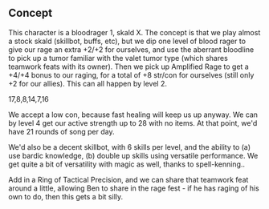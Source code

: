 ## Concept

This character is a bloodrager 1, skald X.
The concept is that we play almost a stock skald
(skillbot, buffs, etc), but we dip one level of blood
rager to give our rage an extra +2/+2 for ourselves,
and use the aberrant bloodline to pick up a tumor familiar
with the valet tumor type (which shares teamwork feats with
its owner). Then we pick up Amplified Rage to get a +4/+4
bonus to our raging, for a total of +8 str/con for ourselves
(still only +2 for our allies). This can all happen by level 2.


17,8,8,14,7,16

We accept a low con, because fast healing will keep us up anyway.
We can by level 4 get our active strength up to 28 with no items.
At that point, we'd have 21 rounds of song per day.

We'd also be a decent skillbot, with 6 skills per level, and the
ability to (a) use bardic knowledge, (b) double up skills using
versatile performance. We get quite a bit of versatility with
magic as well, thanks to spell-kenning..

Add in a Ring of Tactical Precision, and we can share that teamwork
feat around a little, allowing Ben to share in the rage fest - if
he has raging of his own to do, then this gets a bit silly.

